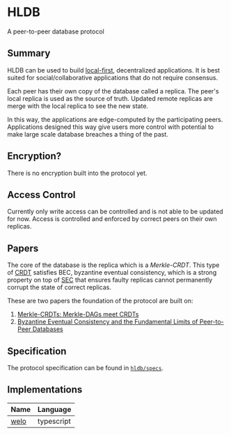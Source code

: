 # HLDB
A peer-to-peer database protocol

## Summary

HLDB can be used to build [local-first](https://www.inkandswitch.com/local-first/), decentralized applications.
It is best suited for social/collaborative applications that do not require consensus.

Each peer has their own copy of the database called a replica.
The peer's local replica is used as the source of truth.
Updated remote replicas are merge with the local replica to see the new state.

In this way, the applications are edge-computed by the participating peers.
Applications designed this way give users more control with potential to make large scale database breaches a thing of the past.

## Encryption?

There is no encryption built into the protocol yet.

## Access Control

Currently only write access can be controlled and is not able to be updated for now.
Access is controlled and enforced by correct peers on their own replicas.

## Papers

The core of the database is the replica which is a *Merkle-CRDT*. This type of [CRDT](https://en.wikipedia.org/wiki/Conflict-free_replicated_data_type) satisfies BEC, byzantine eventual consistency, which is a strong property on top of [SEC](https://en.wikipedia.org/wiki/Eventual_consistency#Strong_eventual_consistency) that ensures faulty replicas cannot permanently corrupt the state of correct replicas.

These are two papers the foundation of the protocol are built on:

1. [Merkle-CRDTs: Merkle-DAGs meet CRDTs](https://research.protocol.ai/publications/merkle-crdts-merkle-dags-meet-crdts/)
2. [Byzantine Eventual Consistency and the Fundamental Limits of Peer-to-Peer Databases](https://github.com/ept/byzantine-eventual)

## Specification

The protocol specification can be found in [`hldb/specs`](https://github.com/hldb/specs).

## Implementations

| Name | Language |
| --- | --- |
| [welo](https://github.com/hldb/welo) | typescript |
